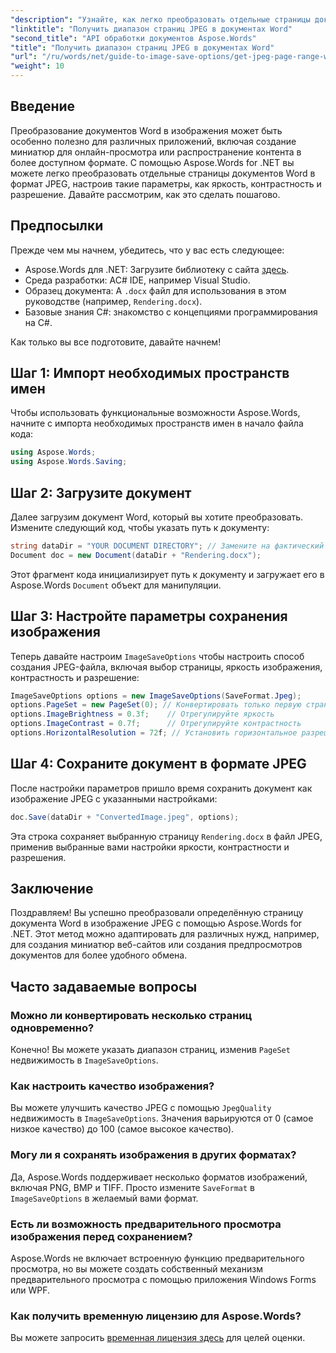 ```yaml
---
"description": "Узнайте, как легко преобразовать отдельные страницы документов Word в изображения JPEG с помощью Aspose.Words для .NET. Это подробное руководство охватывает все этапы&#58; от загрузки документа и настройки параметров изображения до сохранения в формате JPEG."
"linktitle": "Получить диапазон страниц JPEG в документах Word"
"second_title": "API обработки документов Aspose.Words"
"title": "Получить диапазон страниц JPEG в документах Word"
"url": "/ru/words/net/guide-to-image-save-options/get-jpeg-page-range-word-document/"
"weight": 10
---
```


## Введение

Преобразование документов Word в изображения может быть особенно полезно для различных приложений, включая создание миниатюр для онлайн-просмотра или распространение контента в более доступном формате. С помощью Aspose.Words for .NET вы можете легко преобразовать отдельные страницы документов Word в формат JPEG, настроив такие параметры, как яркость, контрастность и разрешение. Давайте рассмотрим, как это сделать пошагово.

## Предпосылки

Прежде чем мы начнем, убедитесь, что у вас есть следующее:

- Aspose.Words для .NET: Загрузите библиотеку с сайта [здесь](https://releases.aspose.com/words/net/).
- Среда разработки: AC# IDE, например Visual Studio.
- Образец документа: A `.docx` файл для использования в этом руководстве (например, `Rendering.docx`).
- Базовые знания C#: знакомство с концепциями программирования на C#.

Как только вы все подготовите, давайте начнем!

## Шаг 1: Импорт необходимых пространств имен

Чтобы использовать функциональные возможности Aspose.Words, начните с импорта необходимых пространств имен в начало файла кода:

```csharp
using Aspose.Words;
using Aspose.Words.Saving;
```

## Шаг 2: Загрузите документ

Далее загрузим документ Word, который вы хотите преобразовать. Измените следующий код, чтобы указать путь к документу:

```csharp
string dataDir = "YOUR DOCUMENT DIRECTORY"; // Замените на фактический путь к каталогу.
Document doc = new Document(dataDir + "Rendering.docx");
```

Этот фрагмент кода инициализирует путь к документу и загружает его в Aspose.Words `Document` объект для манипуляции.

## Шаг 3: Настройте параметры сохранения изображения

Теперь давайте настроим `ImageSaveOptions` чтобы настроить способ создания JPEG-файла, включая выбор страницы, яркость изображения, контрастность и разрешение:

```csharp
ImageSaveOptions options = new ImageSaveOptions(SaveFormat.Jpeg);
options.PageSet = new PageSet(0); // Конвертировать только первую страницу
options.ImageBrightness = 0.3f;    // Отрегулируйте яркость
options.ImageContrast = 0.7f;      // Отрегулируйте контрастность
options.HorizontalResolution = 72f; // Установить горизонтальное разрешение
```

## Шаг 4: Сохраните документ в формате JPEG

После настройки параметров пришло время сохранить документ как изображение JPEG с указанными настройками:

```csharp
doc.Save(dataDir + "ConvertedImage.jpeg", options);
```

Эта строка сохраняет выбранную страницу `Rendering.docx` в файл JPEG, применив выбранные вами настройки яркости, контрастности и разрешения.

## Заключение

Поздравляем! Вы успешно преобразовали определённую страницу документа Word в изображение JPEG с помощью Aspose.Words for .NET. Этот метод можно адаптировать для различных нужд, например, для создания миниатюр веб-сайтов или создания предпросмотров документов для более удобного обмена.

## Часто задаваемые вопросы

### Можно ли конвертировать несколько страниц одновременно?  
Конечно! Вы можете указать диапазон страниц, изменив `PageSet` недвижимость в `ImageSaveOptions`.

### Как настроить качество изображения?  
Вы можете улучшить качество JPEG с помощью `JpegQuality` недвижимость в `ImageSaveOptions`. Значения варьируются от 0 (самое низкое качество) до 100 (самое высокое качество).

### Могу ли я сохранять изображения в других форматах?  
Да, Aspose.Words поддерживает несколько форматов изображений, включая PNG, BMP и TIFF. Просто измените `SaveFormat` в `ImageSaveOptions` в желаемый вами формат.

### Есть ли возможность предварительного просмотра изображения перед сохранением?  
Aspose.Words не включает встроенную функцию предварительного просмотра, но вы можете создать собственный механизм предварительного просмотра с помощью приложения Windows Forms или WPF.

### Как получить временную лицензию для Aspose.Words?  
Вы можете запросить [временная лицензия здесь](https://purchase.aspose.com/temporary-license/) для целей оценки.